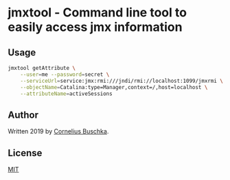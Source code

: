 # jmxtool - Command line tool to easily access jmx information

## Usage

```bash
jmxtool getAttribute \
	--user=me --password=secret \
	--serviceUrl=service:jmx:rmi:///jndi/rmi://localhost:1099/jmxrmi \
	--objectName=Catalina:type=Manager,context=/,host=localhost \
	--attributeName=activeSessions
```

## Author
Written 2019 by [Cornelius Buschka](https://github.com/cbuschka).

## License
[MIT](./license.txt)
